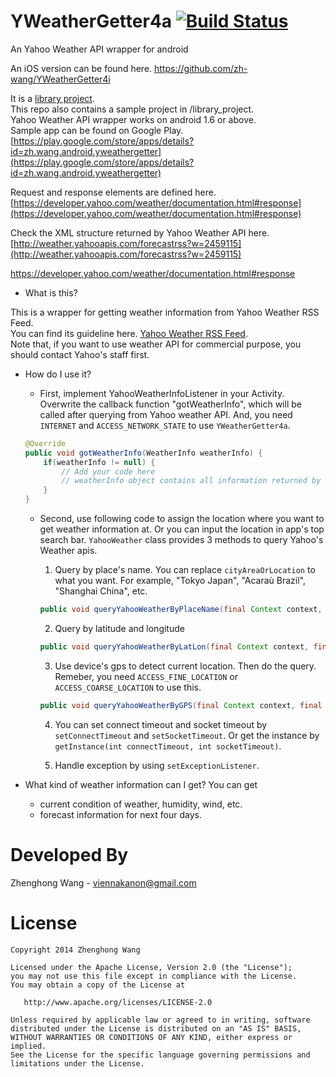 YWeatherGetter4a [![Build Status](https://travis-ci.org/zh-wang/YWeatherGetter4a.svg?branch=master)](https://travis-ci.org/zh-wang/YWeatherGetter4a)
================

An Yahoo Weather API wrapper for android

An iOS version can be found here.
https://github.com/zh-wang/YWeatherGetter4i

It is a [library project](http://developer.android.com/tools/projects/projects-eclipse.html).  
This repo also contains a sample project in /library_project.  
Yahoo Weather API wrapper works on android 1.6 or above.  
Sample app can be found on Google Play.  
[https://play.google.com/store/apps/details?id=zh.wang.android.yweathergetter](https://play.google.com/store/apps/details?id=zh.wang.android.yweathergetter)

Request and response elements are defined here.  
[https://developer.yahoo.com/weather/documentation.html#response](https://developer.yahoo.com/weather/documentation.html#response)

Check the XML structure returned by Yahoo Weather API here.  
[http://weather.yahooapis.com/forecastrss?w=2459115](http://weather.yahooapis.com/forecastrss?w=2459115)

https://developer.yahoo.com/weather/documentation.html#response

+  What is this?

  This is a wrapper for getting weather information from Yahoo Weather RSS Feed.  
  You can find its guideline here.  [Yahoo Weather RSS Feed](https://developer.yahoo.com/weather/).  
  Note that, if you want to use weather API for commercial purpose, you should contact Yahoo's staff first.  

+ How do I use it?

   * First, implement YahooWeatherInfoListener in your Activity. Overwrite the callback function "gotWeatherInfo", which will be called after querying from Yahoo weather API. And, you need `INTERNET` and `ACCESS_NETWORK_STATE` to use `YWeatherGetter4a`.

    ```java
    @Override
    public void gotWeatherInfo(WeatherInfo weatherInfo) {
        if(weatherInfo != null) {
            // Add your code here
            // weatherInfo object contains all information returned by Yahoo Weather apis
        }
    }
    ```

  * Second, use following code to assign the location where you want to get weather information at. Or you can input the location in app's top search bar.
    `YahooWeather` class provides 3 methods to query Yahoo's Weather apis.
      1. Query by place's name. You can replace `cityAreaOrLocation` to what you want. For example, "Tokyo Japan", "Acaraù Brazil", "Shanghai China", etc.  
      ```java
      public void queryYahooWeatherByPlaceName(final Context context, final String cityAreaOrLocation, final YahooWeatherInfoListener result) 
      ```

      2. Query by latitude and longitude
      ```java
      public void queryYahooWeatherByLatLon(final Context context, final String lat, final String lon, final YahooWeatherInfoListener result) 
      ```
      
      3. Use device's gps to detect current location. Then do the query. Remeber, you need ` ACCESS_FINE_LOCATION ` or ` ACCESS_COARSE_LOCATION ` to use this.  
      ```java
      public void queryYahooWeatherByGPS(final Context context, final YahooWeatherInfoListener result) 
      ```

      4. You can set connect timeout and socket timeout by `setConnectTimeout` and `setSocketTimeout`. Or get the instance by `getInstance(int connectTimeout, int socketTimeout)`.   

      5. Handle exception by using `setExceptionListener`.

+ What kind of weather information can I get?
  You can get 
  * current condition of weather, humidity, wind, etc.
  * forecast information for next four days.

Developed By
================
Zhenghong Wang - <viennakanon@gmail.com>

License
================
    Copyright 2014 Zhenghong Wang

    Licensed under the Apache License, Version 2.0 (the "License");
    you may not use this file except in compliance with the License.
    You may obtain a copy of the License at

       http://www.apache.org/licenses/LICENSE-2.0

    Unless required by applicable law or agreed to in writing, software
    distributed under the License is distributed on an "AS IS" BASIS,
    WITHOUT WARRANTIES OR CONDITIONS OF ANY KIND, either express or implied.
    See the License for the specific language governing permissions and
    limitations under the License.
